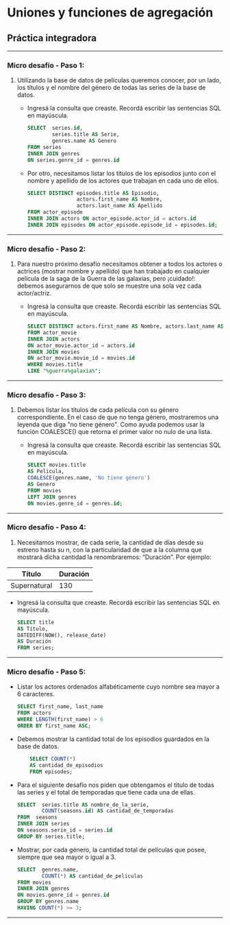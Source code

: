 # Uniones y funciones de agregación

## Práctica integradora

---

### Micro desafío - Paso 1:

1. Utilizando la base de datos de películas queremos conocer, por un lado, los títulos y el nombre del género de todas las series de la base de datos. 

   - Ingresá la consulta que creaste. Recordá escribir las sentencias SQL en mayúscula.

        ``` sql
        SELECT 	series.id,
		        series.title AS Serie, 
		        genres.name AS Genero 
        FROM series
        INNER JOIN genres 
        ON series.genre_id = genres.id
        ```

   - Por otro, necesitamos listar los títulos de los episodios junto con el nombre y apellido de los actores que trabajan en cada uno de ellos.

        ``` sql
        SELECT DISTINCT episodes.title AS Episodio, 
				        actors.first_name AS Nombre, 
                        actors.last_name AS Apellido
        FROM actor_episode
        INNER JOIN actors ON actor_episode.actor_id = actors.id
        INNER JOIN episodes ON actor_episode.episode_id = episodes.id;
        ```

---

### Micro desafío - Paso 2:

1. Para nuestro próximo desafío necesitamos obtener a todos los actores o actrices (mostrar
nombre y apellido) que han trabajado en cualquier película de la saga de la Guerra de las
galaxias, pero ¡cuidado!: debemos asegurarnos de que solo se muestre una sola vez cada
actor/actriz.

   - Ingresá la consulta que creaste. Recordá escribir las sentencias SQL en mayúscula.

        ``` sql
        SELECT DISTINCT actors.first_name AS Nombre, actors.last_name AS Apellido
        FROM actor_movie
        INNER JOIN actors 
        ON actor_movie.actor_id = actors.id
        INNER JOIN movies 
        ON actor_movie.movie_id = movies.id
        WHERE movies.title 
        LIKE "%guerra%galaxia%";
        ```

---

### Micro desafío - Paso 3:

1. Debemos listar los títulos de cada película con su género correspondiente. En el caso de
que no tenga género, mostraremos una leyenda que diga "no tiene género". Como ayuda
podemos usar la función COALESCE() que retorna el primer valor no nulo de una lista.

   - Ingresá la consulta que creaste. Recordá escribir las sentencias SQL en mayúscula.

        ``` sql
        SELECT movies.title 
        AS Pelicula, 
        COALESCE(genres.name, 'No tiene género') 
        AS Genero
        FROM movies
        LEFT JOIN genres 
        ON movies.genre_id = genres.id;
        ```

---

### Micro desafío - Paso 4:
1. Necesitamos mostrar, de cada serie, la cantidad de días desde su estreno hasta su n, con la particularidad de que a la columna que mostrará dicha cantidad la renombraremos: “Duración”. Por ejemplo:

  | Título       | Duración |
  |--------------|----------|
  | Supernatural | 130      |

   - Ingresá la consulta que creaste. Recordá escribir las sentencias SQL en mayúscula.

        ``` sql
      SELECT title 
      AS Título, 
      DATEDIFF(NOW(), release_date) 
      AS Duración 
      FROM series;
      ```

---

### Micro desafío - Paso 5:

- Listar los actores ordenados alfabéticamente cuyo nombre sea mayor a 6 caracteres.

    ```sql
    SELECT first_name, last_name
    FROM actors
    WHERE LENGTH(first_name) > 6
    ORDER BY first_name ASC;
    ```
- Debemos mostrar la cantidad total de los episodios guardados en la base de datos.

    ```sql
        SELECT COUNT(*)
        AS cantidad_de_episodios
        FROM episodes;
    ```

- Para el siguiente desafío nos piden que obtengamos el título de todas las series y el total de temporadas que tiene cada una de ellas.

    ```sql	
    SELECT  series.title AS nombre_de_la_serie, 
            COUNT(seasons.id) AS cantidad_de_temporadas
    FROM  seasons
    INNER JOIN series 
    ON seasons.serie_id = series.id
    GROUP BY series.title;
    ``` 

- Mostrar, por cada género, la cantidad total de películas que posee, siempre que sea mayor
o igual a 3.

    ```sql
    SELECT  genres.name, 
            COUNT(*) AS cantidad_de_peliculas
    FROM movies
    INNER JOIN genres 
    ON movies.genre_id = genres.id
    GROUP BY genres.name
    HAVING COUNT(*) >= 3;
    ```

---